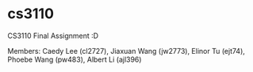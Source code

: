 # cs3110
CS3110 Final Assignment :D

Members: 
    Caedy Lee (cl2727),
    Jiaxuan Wang (jw2773), 
    Elinor Tu (ejt74), 
    Phoebe Wang (pw483),
    Albert Li (ajl396)
